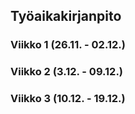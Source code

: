 ## Työaikakirjanpito  
### Viikko 1 (26.11. - 02.12.)  

### Viikko 2 (3.12. - 09.12.)  

### Viikko 3 (10.12. - 19.12.)  